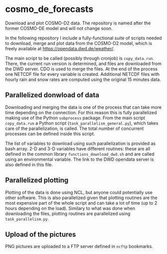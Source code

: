 # cosmo_de_forecasts
Download and plot COSMO-D2 data. The repository is named after the former COSMO-DE model and will not change soon.  

In the following repository I include a fully-functional suite of scripts needed to download, merge and plot data from the COSMO-D2 model,
which is freely available at https://opendata.dwd.de/weather/.

The main script to be called (possibly through cronjob) is `copy_data.run`. 
There, the current run version is determined, and files are downloaded from the DWD server.
CDO is used to merge the files. At the end of the process one NETCDF file for every variable is created. 
Additional NETCDF files with hourly rain and snow rates are computed using the original 15 minutes data. 

## Parallelized donwload of data 
Downloading and merging the data is one of the process that can take more time depending on the connection.
For this reason this is fully parallelized making use of the Python `subprocess` package. From the main script `copy_data.run`
a Python script (`task_parallelism_general.py`), which takes care of the parallelization, is called. The total number of
concurrent processes can be defined inside this script. 

The list of variables to download using such parallelization is provided as bash array. 2-D and 3-D variables have different
routines: these are all defined in the common library `functions_download_dwd.sh` and are called using an environmental
variable. The link to the DWD opendata server is also defined in this file. 

## Parallelized plotting
Plotting of the data is done using NCL, but anyone could potentially use other software. This is also parallelized
given that plotting routines are the most expensive part of the whole script and can take a lot of time (up to 2 hours
depending on the load). Similary to what was done when downloading the files, plotting routines are parallelized using
`task_parallelism.py`.

## Upload of the pictures
PNG pictures are uploaded to a FTP server defined in `ncftp` bookmarks.
